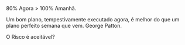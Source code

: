 80% Agora > 100% Amanhã.

Um bom plano, tempestivamente executado agora, é melhor do que um plano perfeito semana que vem. George Patton.

O Risco é aceitável?